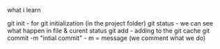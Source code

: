 what i learn

git init   - for git initialization (in the project folder)
git status  - we can see what happen in file & curent status
git add - adding to the git cache
git commit -m "intial commit"  - m = message (we comment what we do)

